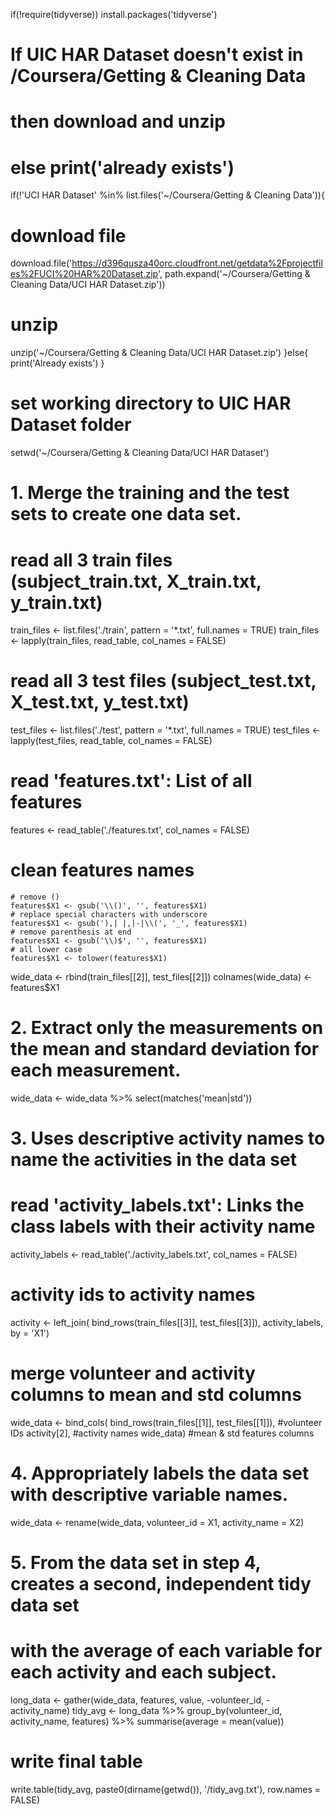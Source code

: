 if(!require(tidyverse)) install.packages('tidyverse')

# If UIC HAR Dataset doesn't exist in /Coursera/Getting & Cleaning Data
# then download and unzip
# else print('already exists')
if(!'UCI HAR Dataset' %in% list.files('~/Coursera/Getting & Cleaning Data')){
  # download file
  download.file('https://d396qusza40orc.cloudfront.net/getdata%2Fprojectfiles%2FUCI%20HAR%20Dataset.zip',
                path.expand('~/Coursera/Getting & Cleaning Data/UCI HAR Dataset.zip'))
  # unzip
  unzip('~/Coursera/Getting & Cleaning Data/UCI HAR Dataset.zip')
}else{
  print('Already exists')
}

# set working directory to UIC HAR Dataset folder
setwd('~/Coursera/Getting & Cleaning Data/UCI HAR Dataset')

# 1. Merge the training and the test sets to create one data set.

  # read all 3 train files (subject_train.txt, X_train.txt, y_train.txt)
  train_files <- list.files('./train', pattern = '*.txt',
                            full.names = TRUE)
  train_files <- lapply(train_files, read_table, col_names = FALSE)
  
  # read all 3 test files (subject_test.txt, X_test.txt, y_test.txt)
  test_files <- list.files('./test', pattern = '*.txt',
                            full.names = TRUE)
  test_files <- lapply(test_files, read_table, col_names = FALSE)
  
  # read 'features.txt': List of all features
  features <- read_table('./features.txt', col_names = FALSE)
  # clean features names
    # remove ()
    features$X1 <- gsub('\\()', '', features$X1)
    # replace special characters with underscore
    features$X1 <- gsub('),| |,|-|\\(', '_', features$X1)
    # remove parenthesis at end
    features$X1 <- gsub('\\)$', '', features$X1)
    # all lower case
    features$X1 <- tolower(features$X1)

wide_data <- rbind(train_files[[2]], test_files[[2]])
colnames(wide_data) <- features$X1

# 2. Extract only the measurements on the mean and standard deviation for each measurement.
wide_data <- wide_data %>% select(matches('mean|std'))

# 3. Uses descriptive activity names to name the activities in the data set

  # read 'activity_labels.txt': Links the class labels with their activity name
  activity_labels <- read_table('./activity_labels.txt',
                                col_names =  FALSE)
  
  # activity ids to activity names
  activity <- left_join(
    bind_rows(train_files[[3]], test_files[[3]]), 
    activity_labels, 
    by = 'X1')
  
  # merge volunteer and activity columns to mean and std columns
  wide_data <- bind_cols(
    bind_rows(train_files[[1]], test_files[[1]]), #volunteer IDs
    activity[2], #activity names
    wide_data) #mean & std features columns
  
# 4. Appropriately labels the data set with descriptive variable names.
wide_data <- rename(wide_data, volunteer_id = X1, activity_name = X2)

# 5. From the data set in step 4, creates a second, independent tidy data set 
# with the average of each variable for each activity and each subject.
long_data <- gather(wide_data, features, value, -volunteer_id, -activity_name)
tidy_avg <- long_data %>% 
  group_by(volunteer_id, activity_name, features) %>% 
  summarise(average = mean(value))

# write final table
write.table(tidy_avg, 
            paste0(dirname(getwd()), '/tidy_avg.txt'), 
            row.names = FALSE)
